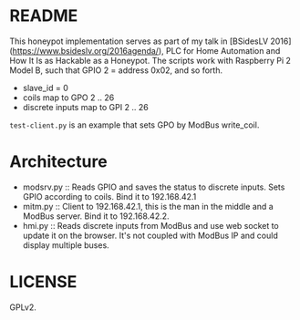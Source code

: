 README
======
This honeypot implementation serves as part of my talk in [BSidesLV 2016] (https://www.bsideslv.org/2016agenda/), PLC for Home Automation and How It Is as Hackable as a Honeypot.  The scripts work with Raspberry Pi 2 Model B, such that GPIO 2 = address 0x02, and so forth.

* slave_id = 0
* coils map to GPO 2 .. 26
* discrete inputs map to GPI 2 .. 26

`test-client.py` is an example that sets GPO by ModBus write_coil.


Architecture
============
* modsrv.py :: Reads GPIO and saves the status to discrete inputs.  Sets GPIO according to coils.  Bind it to 192.168.42.1
* mitm.py :: Client to 192.168.42.1, this is the man in the middle and a ModBus server.  Bind it to 192.168.42.2.
* hmi.py :: Reads discrete inputs from ModBus and use web socket to update it on the browser.  It's not coupled with ModBus IP and could display multiple buses.


LICENSE
=======
GPLv2.

